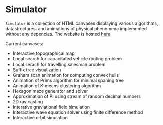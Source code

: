 # Simulator
`Simulator` is a collection of HTML canvases displaying various algorithms, datastructures, and animations of physical phenomena implemented without any depencies.
The website is hosted [here](https://multitalentloes.github.io/Simulator/src/index.html)

Current canvases:
 - Interactive topographical map
 - Local search for capacitated vehicle routing problem
 - Local serach for travelling salesman problem
 - Suffix tree visualization
 - Graham scan animation for computing convex hulls
 - Animation of Prims algorithm for minimal spaning tree
 - Animation of K-means clustering algorithm
 - Hexagon maze generator and solver
 - Approximation of PI using stream of random decimal numbers
 - 2D ray casting
 - Interative graviational field simulation
 - Interactive wave equation solver using finite difference method
 - Interactive orbit simulation
